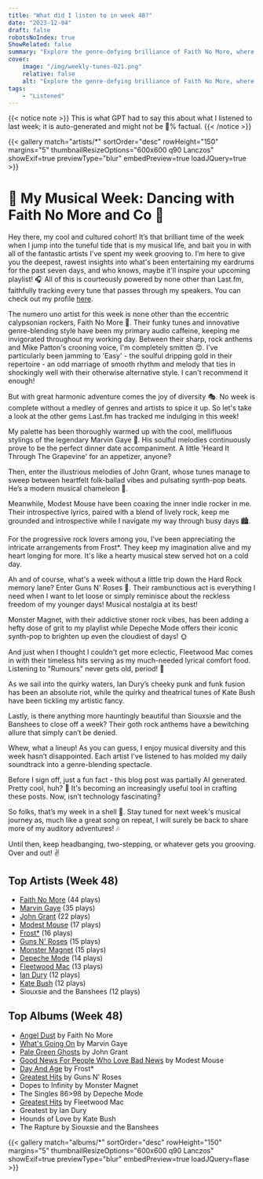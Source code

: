 ```yaml
---
title: "What did I listen to in week 48?"
date: "2023-12-04"
draft: false
robotsNoIndex: true
ShowRelated: false
summary: "Explore the genre-defying brilliance of Faith No More, where rock meets funk and experimental beats collide!"
cover:
    image: "/img/weekly-tunes-021.png"
    relative: false
    alt: "Explore the genre-defying brilliance of Faith No More, where rock meets funk and experimental beats collide!"
tags:
    - "Listened"
---
```


{{< notice note >}}
This is what GPT had to say this about what I listened to last week; it is auto-generated and might not be 💯% factual.
{{< /notice >}}

{{< gallery match="artists/*" sortOrder="desc" rowHeight="150" margins="5" thumbnailResizeOptions="600x600 q90 Lanczos" showExif=true previewType="blur" embedPreview=true loadJQuery=true >}}

# 🎵 My Musical Week: Dancing with Faith No More and Co 🕺

Hey there, my cool and cultured cohort! It’s that brilliant time of the week when I jump into the tuneful tide that is my musical life, and bait you in with all of the fantastic artists I've spent my week grooving to. I’m here to give you the deepest, rawest insights into what's been entertaining my eardrums for the past seven days, and who knows, maybe it'll inspire your upcoming playlist! 🎧 All of this is courteously powered by none other than Last.fm, faithfully tracking every tune that passes through my speakers. You can check out my profile [here](https://www.last.fm/user/RussMckendrick). 

The numero uno artist for this week is none other than the eccentric calypsonian rockers, Faith No More 🌟. Their funky tunes and innovative genre-blending style have been my primary audio caffeine, keeping me invigorated throughout my working day. Between their sharp, rock anthems and Mike Patton's crooning voice, I'm completely smitten 😍. I’ve particularly been jamming to 'Easy' - the soulful dripping gold in their repertoire - an odd marriage of smooth rhythm and melody that ties in shockingly well with their otherwise alternative style. I can't recommend it enough! 

But with great harmonic adventure comes the joy of diversity 🎭. No week is complete without a medley of genres and artists to spice it up. So let's take a look at the other gems Last.fm has tracked me indulging in this week!

My palette has been thoroughly warmed up with the cool, mellifluous stylings of the legendary Marvin Gaye 🎷. His soulful melodies continuously prove to be the perfect dinner date accompaniment. A little 'Heard It Through The Grapevine' for an appetizer, anyone? 

Then, enter the illustrious melodies of John Grant, whose tunes manage to sweep between heartfelt folk-ballad vibes and pulsating synth-pop beats. He’s a modern musical chameleon 🎹.

Meanwhile, Modest Mouse have been coaxing the inner indie rocker in me. Their introspective lyrics, paired with a blend of lively rock, keep me grounded and introspective while I navigate my way through busy days 🏙️.

For the progressive rock lovers among you, I've been appreciating the intricate arrangements from Frost*. They keep my imagination alive and my heart longing for more. It's like a hearty musical stew served hot on a cold day. 

Ah and of course, what's a week without a little trip down the Hard Rock memory lane? Enter Guns N' Roses 🌹. Their rambunctious act is everything I need when I want to let loose or simply reminisce about the reckless freedom of my younger days! Musical nostalgia at its best! 

Monster Magnet, with their addictive stoner rock vibes, has been adding a hefty dose of grit to my playlist while Depeche Mode offers their iconic synth-pop to brighten up even the cloudiest of days! 🌞

And just when I thought I couldn't get more eclectic, Fleetwood Mac comes in with their timeless hits serving as my much-needed lyrical comfort food. Listening to "Rumours" never gets old, period! 🎸

As we sail into the quirky waters, Ian Dury’s cheeky punk and funk fusion has been an absolute riot, while the quirky and theatrical tunes of Kate Bush have been tickling my artistic fancy. 

Lastly, is there anything more hauntingly beautiful than Siouxsie and the Banshees to close off a week? Their goth rock anthems have a bewitching allure that simply can’t be denied. 

Whew, what a lineup! As you can guess, I enjoy musical diversity and this week hasn’t disappointed. Each artist I've listened to has molded my daily soundtrack into a genre-blending spectacle. 

Before I sign off, just a fun fact - this blog post was partially AI generated. Pretty cool, huh? 🤖 It's becoming an increasingly useful tool in crafting these posts. Now, isn’t technology fascinating?

So folks, that’s my week in a shell 🐚. Stay tuned for next week's musical journey as, much like a great song on repeat, I will surely be back to share more of my auditory adventures! 🎶 

Until then, keep headbanging, two-stepping, or whatever gets you grooving. Over and out! ✌️

## Top Artists (Week 48)

- [Faith No More](https://www.russ.fm/artist/faith-no-more/) (44 plays)
- [Marvin Gaye](https://www.russ.fm/artist/marvin-gaye/) (35 plays)
- [John Grant](https://www.russ.fm/artist/john-grant/) (22 plays)
- [Modest Mouse](https://www.russ.fm/artist/modest-mouse/) (17 plays)
- [Frost*](https://www.russ.fm/artist/frost/) (16 plays)
- [Guns N' Roses](https://www.russ.fm/artist/guns-n-roses/) (15 plays)
- [Monster Magnet](https://www.russ.fm/artist/monster-magnet/) (15 plays)
- [Depeche Mode](https://www.russ.fm/artist/depeche-mode/) (14 plays)
- [Fleetwood Mac](https://www.russ.fm/artist/fleetwood-mac/) (13 plays)
- [Ian Dury](https://www.russ.fm/artist/ian-dury/) (12 plays)
- [Kate Bush](https://www.russ.fm/artist/kate-bush/) (12 plays)
- Siouxsie and the Banshees (12 plays)


## Top Albums (Week 48)

- [Angel Dust](https://www.russ.fm/albums/angel-dust-7410902/) by Faith No More
- [What's Going On](https://www.russ.fm/albums/what-s-going-on-1576940/) by Marvin Gaye
- [Pale Green Ghosts](https://www.russ.fm/albums/pale-green-ghosts-4359155/) by John Grant
- [Good News For People Who Love Bad News](https://www.russ.fm/albums/good-news-for-people-who-love-bad-news-2862960/) by Modest Mouse
- [Day And Age](https://www.russ.fm/albums/day-and-age-18819115/) by Frost*
- [Greatest Hits](https://www.russ.fm/albums/greatest-hits-15959531/) by Guns N' Roses
- Dopes to Infinity by Monster Magnet
- The Singles 86>98 by Depeche Mode
- [Greatest Hits](https://www.russ.fm/albums/greatest-hits-6123681/) by Fleetwood Mac
- Greatest by Ian Dury
- Hounds of Love by Kate Bush
- The Rapture by Siouxsie and the Banshees


{{< gallery match="albums/*" sortOrder="desc" rowHeight="150" margins="5" thumbnailResizeOptions="600x600 q90 Lanczos" showExif=true previewType="blur" embedPreview=true loadJQuery=flase >}}
